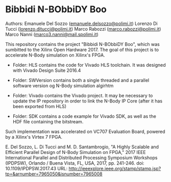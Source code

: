 # Bibbidi N-BObbiDY Boo #

Authors:
Emanuele Del Sozzo (emanuele.delsozzo@polimi.it)
Lorenzo Di Tucci (lorenzo.ditucci@polimi.it)
Marco Rabozzi (marco.rabozzi@polimi.it)
Marco Nanni (marco3.nanni@mail.spolimi.it)

This repository contains the project "Bibbidi N-BObbiDY Boo", which was sumbitted to the Xilinx Open Hardware 2017. The goal of this project is to accelerate N-Body simulation on Xilinx's FPGA.

- Folder: HLS contains the code for Vivado HLS toolchain. It was designed with Vivado Design Suite 2016.4

- Folder: SWVersion contains both a single threaded and a parallel software version og N-Body simulation algirhtm

- Folder: Vivado contains the Vivado project. It may be necessary to update the IP repository in order to link the N-Body IP Core (after it has been exported from HLS)

- Folder: SDK contains a code example for Vivado SDK, as well as the HDF file containing the bitstream.

Such implementation was accelerated on VC707 Evaluation Board, powered by a Xilinx's Virtex 7 FPGA.


E. Del Sozzo, L. Di Tucci and M. D. Santambrogio, "A Highly Scalable and Efficient Parallel Design of N-Body Simulation on FPGA," 2017 IEEE International Parallel and Distributed Processing Symposium Workshops (IPDPSW), Orlando / Buena Vista, FL, USA, 2017, pp. 241-246.
doi: 10.1109/IPDPSW.2017.43
URL: http://ieeexplore.ieee.org/stamp/stamp.jsp?tp=&arnumber=7965050&isnumber=7965008

